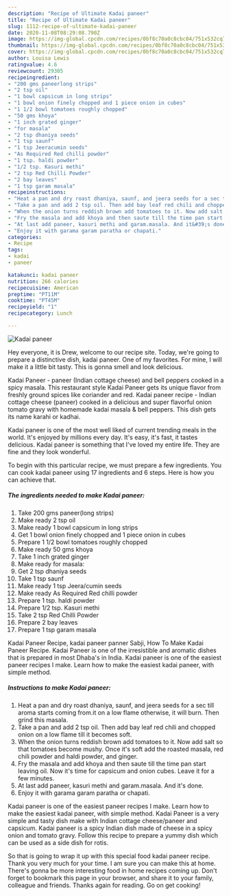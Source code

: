 ```yaml
---
description: "Recipe of Ultimate Kadai paneer"
title: "Recipe of Ultimate Kadai paneer"
slug: 1112-recipe-of-ultimate-kadai-paneer
date: 2020-11-08T08:29:08.790Z
image: https://img-global.cpcdn.com/recipes/0bf8c70a0c8cbc04/751x532cq70/kadai-paneer-recipe-main-photo.jpg
thumbnail: https://img-global.cpcdn.com/recipes/0bf8c70a0c8cbc04/751x532cq70/kadai-paneer-recipe-main-photo.jpg
cover: https://img-global.cpcdn.com/recipes/0bf8c70a0c8cbc04/751x532cq70/kadai-paneer-recipe-main-photo.jpg
author: Louisa Lewis
ratingvalue: 4.6
reviewcount: 29305
recipeingredient:
- "200 gms paneerlong strips"
- "2 tsp oil"
- "1 bowl capsicum in long strips"
- "1 bowl onion finely chopped and 1 piece onion in cubes"
- "1 1/2 bowl tomatoes roughly chopped"
- "50 gms khoya"
- "1 inch grated ginger"
- "for masala"
- "2 tsp dhaniya seeds"
- "1 tsp saunf"
- "1 tsp Jeeracumin seeds"
- "As Required Red chilli powder"
- "1 tsp. haldi powder"
- "1/2 tsp. Kasuri methi"
- "2 tsp Red Chilli Powder"
- "2 bay leaves"
- "1 tsp garam masala"
recipeinstructions:
- "Heat a pan and dry roast dhaniya, saunf, and jeera seeds for a sec till aroma starts coming from.it on a low flame otherwise, it will burn. Then grind this masala."
- "Take a pan and add 2 tsp oil. Then add bay leaf red chili and chopped onion on a low flame till it becomes soft."
- "When the onion turns reddish brown add tomatoes to it. Now add salt so that tomatoes become mushy. Once it&#39;s soft add the roasted masala, red chili powder and haldi powder, and ginger."
- "Fry the masala and add khoya and then saute till the time pan start leaving oil. Now it&#39;s time for capsicum and onion cubes. Leave it for a few minutes."
- "At last add paneer, kasuri methi and garam.masala. And it&#39;s done."
- "Enjoy it with garama garam paratha or chapati."
categories:
- Recipe
tags:
- kadai
- paneer

katakunci: kadai paneer 
nutrition: 266 calories
recipecuisine: American
preptime: "PT11M"
cooktime: "PT45M"
recipeyield: "1"
recipecategory: Lunch

---
```



![Kadai paneer](https://img-global.cpcdn.com/recipes/0bf8c70a0c8cbc04/751x532cq70/kadai-paneer-recipe-main-photo.jpg)

Hey everyone, it is Drew, welcome to our recipe site. Today, we're going to prepare a distinctive dish, kadai paneer. One of my favorites. For mine, I will make it a little bit tasty. This is gonna smell and look delicious.

Kadai Paneer - paneer (Indian cottage cheese) and bell peppers cooked in a spicy masala. This restaurant style Kadai Paneer gets its unique flavor from freshly ground spices like coriander and red. Kadai paneer recipe - Indian cottage cheese (paneer) cooked in a delicious and super flavorful onion tomato gravy with homemade kadai masala &amp; bell peppers. This dish gets its name karahi or kadhai.

Kadai paneer is one of the most well liked of current trending meals in the world. It's enjoyed by millions every day. It's easy, it's fast, it tastes delicious. Kadai paneer is something that I've loved my entire life. They are fine and they look wonderful.


To begin with this particular recipe, we must prepare a few ingredients. You can cook kadai paneer using 17 ingredients and 6 steps. Here is how you can achieve that.

<!--inarticleads1-->

##### The ingredients needed to make Kadai paneer:

1. Take 200 gms paneer(long strips)
1. Make ready 2 tsp oil
1. Make ready 1 bowl capsicum in long strips
1. Get 1 bowl onion finely chopped and 1 piece onion in cubes
1. Prepare 1 1/2 bowl tomatoes roughly chopped
1. Make ready 50 gms khoya
1. Take 1 inch grated ginger
1. Make ready for masala:
1. Get 2 tsp dhaniya seeds
1. Take 1 tsp saunf
1. Make ready 1 tsp Jeera/cumin seeds
1. Make ready As Required Red chilli powder
1. Prepare 1 tsp. haldi powder
1. Prepare 1/2 tsp. Kasuri methi
1. Take 2 tsp Red Chilli Powder
1. Prepare 2 bay leaves
1. Prepare 1 tsp garam masala


Kadai Paneer Recipe, kadai paneer panner Sabji, How To Make Kadai Paneer Recipe. Kadai Paneer is one of the irresistible and aromatic dishes that is prepared in most Dhaba&#39;s in India. Kadai paneer is one of the easiest paneer recipes I make. Learn how to make the easiest kadai paneer, with simple method. 

<!--inarticleads2-->

##### Instructions to make Kadai paneer:

1. Heat a pan and dry roast dhaniya, saunf, and jeera seeds for a sec till aroma starts coming from.it on a low flame otherwise, it will burn. Then grind this masala.
1. Take a pan and add 2 tsp oil. Then add bay leaf red chili and chopped onion on a low flame till it becomes soft.
1. When the onion turns reddish brown add tomatoes to it. Now add salt so that tomatoes become mushy. Once it&#39;s soft add the roasted masala, red chili powder and haldi powder, and ginger.
1. Fry the masala and add khoya and then saute till the time pan start leaving oil. Now it&#39;s time for capsicum and onion cubes. Leave it for a few minutes.
1. At last add paneer, kasuri methi and garam.masala. And it&#39;s done.
1. Enjoy it with garama garam paratha or chapati.


Kadai paneer is one of the easiest paneer recipes I make. Learn how to make the easiest kadai paneer, with simple method. Kadai Paneer is a very simple and tasty dish make with Indian cottage cheese/paneer and capsicum. Kadai paneer is a spicy Indian dish made of cheese in a spicy onion and tomato gravy. Follow this recipe to prepare a yummy dish which can be used as a side dish for rotis. 

So that is going to wrap it up with this special food kadai paneer recipe. Thank you very much for your time. I am sure you can make this at home. There's gonna be more interesting food in home recipes coming up. Don't forget to bookmark this page in your browser, and share it to your family, colleague and friends. Thanks again for reading. Go on get cooking!
